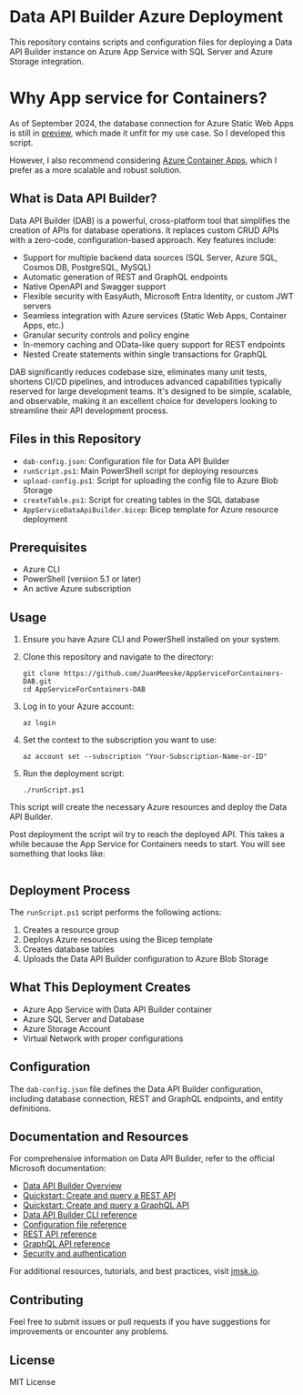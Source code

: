 # Data API Builder Azure Deployment

This repository contains scripts and configuration files for deploying a Data API Builder instance on Azure App Service with SQL Server and Azure Storage integration.

# Why App service for Containers?

As of September 2024, the database connection for Azure Static Web Apps is still in [preview](https://learn.microsoft.com/en-us/azure/static-web-apps/database-overview), which made it unfit for my use case. So I developed this script.

However, I also recommend considering [Azure Container Apps](https://learn.microsoft.com/en-us/azure/data-api-builder/tutorial-deploy-container-app-cli), which I prefer as a more scalable and robust solution.

## What is Data API Builder?

Data API Builder (DAB) is a powerful, cross-platform tool that simplifies the creation of APIs for database operations. It replaces custom CRUD APIs with a zero-code, configuration-based approach. Key features include:

- Support for multiple backend data sources (SQL Server, Azure SQL, Cosmos DB, PostgreSQL, MySQL)
- Automatic generation of REST and GraphQL endpoints
- Native OpenAPI and Swagger support
- Flexible security with EasyAuth, Microsoft Entra Identity, or custom JWT servers
- Seamless integration with Azure services (Static Web Apps, Container Apps, etc.)
- Granular security controls and policy engine
- In-memory caching and OData-like query support for REST endpoints
- Nested Create statements within single transactions for GraphQL

DAB significantly reduces codebase size, eliminates many unit tests, shortens CI/CD pipelines, and introduces advanced capabilities typically reserved for large development teams. It's designed to be simple, scalable, and observable, making it an excellent choice for developers looking to streamline their API development process.

## Files in this Repository

- `dab-config.json`: Configuration file for Data API Builder
- `runScript.ps1`: Main PowerShell script for deploying resources
- `upload-config.ps1`: Script for uploading the config file to Azure Blob Storage
- `createTable.ps1`: Script for creating tables in the SQL database
- `AppServiceDataApiBuilder.bicep`: Bicep template for Azure resource deployment

## Prerequisites

- Azure CLI
- PowerShell (version 5.1 or later)
- An active Azure subscription

## Usage

1. Ensure you have Azure CLI and PowerShell installed on your system.

2. Clone this repository and navigate to the directory:
   ```
   git clone https://github.com/JuanMeeske/AppServiceForContainers-DAB.git
   cd AppServiceForContainers-DAB
   ```

3. Log in to your Azure account:
   ```
   az login
   ```

4. Set the context to the subscription you want to use:
   ```
   az account set --subscription "Your-Subscription-Name-or-ID"
   ```

5. Run the deployment script:
   ```
   ./runScript.ps1
   ```

This script will create the necessary Azure resources and deploy the Data API Builder.

Post deployment the script wil try to reach the deployed API. This takes a while because the App Service for Containers needs to start.
You will see something that looks like:

```

```

## Deployment Process

The `runScript.ps1` script performs the following actions:
1. Creates a resource group
2. Deploys Azure resources using the Bicep template
3. Creates database tables
4. Uploads the Data API Builder configuration to Azure Blob Storage

## What This Deployment Creates

- Azure App Service with Data API Builder container
- Azure SQL Server and Database
- Azure Storage Account
- Virtual Network with proper configurations

## Configuration

The `dab-config.json` file defines the Data API Builder configuration, including database connection, REST and GraphQL endpoints, and entity definitions.

## Documentation and Resources

For comprehensive information on Data API Builder, refer to the official Microsoft documentation:

- [Data API Builder Overview](https://learn.microsoft.com/en-us/azure/data-api-builder/overview)
- [Quickstart: Create and query a REST API](https://learn.microsoft.com/en-us/azure/data-api-builder/quickstart-rest-api)
- [Quickstart: Create and query a GraphQL API](https://learn.microsoft.com/en-us/azure/data-api-builder/quickstart-graphql-api)
- [Data API Builder CLI reference](https://learn.microsoft.com/en-us/azure/data-api-builder/cli-reference)
- [Configuration file reference](https://learn.microsoft.com/en-us/azure/data-api-builder/configuration-file)
- [REST API reference](https://learn.microsoft.com/en-us/azure/data-api-builder/rest-api-reference)
- [GraphQL API reference](https://learn.microsoft.com/en-us/azure/data-api-builder/graphql-api-reference)
- [Security and authentication](https://learn.microsoft.com/en-us/azure/data-api-builder/authentication-authorization)

For additional resources, tutorials, and best practices, visit [jmsk.io](https://jmsk.io).

## Contributing

Feel free to submit issues or pull requests if you have suggestions for improvements or encounter any problems.

## License

MIT License
